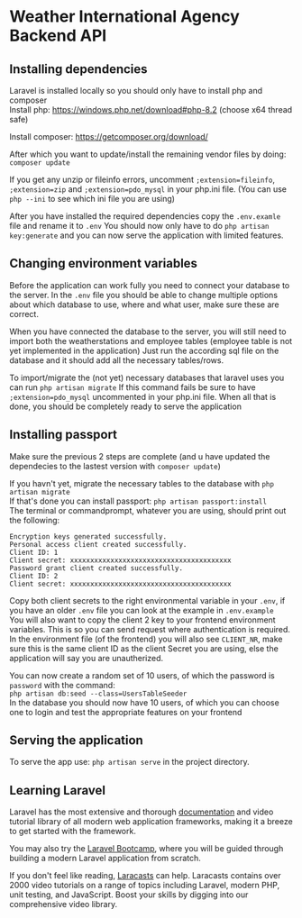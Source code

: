 # Weather International Agency Backend API

## Installing dependencies
Laravel is installed locally so you should only have to install php and composer<br >
Install php: https://windows.php.net/download#php-8.2 (choose x64 thread safe)

Install composer: https://getcomposer.org/download/

After which you want to update/install the remaining vendor files by doing: `composer update`

If you get any unzip or fileinfo errors, uncomment `;extension=fileinfo`, `;extension=zip` and `;extension=pdo_mysql` in your php.ini file. (You can use `php --ini` to see which ini file you are using)

After you have installed the required dependencies copy the `.env.examle` file and rename it to `.env`
You should now only have to do `php artisan key:generate` and you can now serve the application with limited features.

## Changing environment variables
Before the application can work fully you need to connect your database to the server. 
In the `.env` file you should be able to change multiple options about which database to use, where and what user, make sure these are correct.

When you have connected the database to the server, you will still need to import both the weatherstations and employee tables (employee table is not yet implemented in the application)
Just run the according sql file on the database and it should add all the necessary tables/rows.

To import/migrate the (not yet) necessary databases that laravel uses you can run `php artisan migrate` 
If this command fails be sure to have `;extension=pdo_mysql` uncommented in your php.ini file.
When all that is done, you should be completely ready to serve the application

## Installing passport
Make sure the previous 2 steps are complete (and u have updated the dependecies to the lastest version with `composer update`)

If you havn't yet, migrate the necessary tables to the database with `php artisan migrate` </br>
If that's done you can install passport: `php artisan passport:install` </br>
The terminal or commandprompt, whatever you are using, should print out the following:
```
Encryption keys generated successfully.
Personal access client created successfully.
Client ID: 1
Client secret: xxxxxxxxxxxxxxxxxxxxxxxxxxxxxxxxxxxxxxxx
Password grant client created successfully.
Client ID: 2
Client secret: xxxxxxxxxxxxxxxxxxxxxxxxxxxxxxxxxxxxxxxx
```
Copy both client secrets to the right environmental variable in your `.env`, if you have an older `.env` file you can look at the example in `.env.example` </br>
You will also want to copy the client 2 key to your frontend environment variables. This is so you can send request where authentication is required. </br>
In the environment file (of the frontend) you will also see `CLIENT_NR`, make sure this is the same client ID as the client Secret you are using, else the application will say you are unautherized.

You can now create a random set of 10 users, of which the password is `password` with the command: </br> `php artisan db:seed --class=UsersTableSeeder` </br>
In the database you should now have 10 users, of which you can choose one to login and test the appropriate features on your frontend

## Serving the application
To serve the app use: `php artisan serve` in the project directory.

## Learning Laravel

Laravel has the most extensive and thorough [documentation](https://laravel.com/docs) and video tutorial library of all modern web application frameworks, making it a breeze to get started with the framework.

You may also try the [Laravel Bootcamp](https://bootcamp.laravel.com), where you will be guided through building a modern Laravel application from scratch.

If you don't feel like reading, [Laracasts](https://laracasts.com) can help. Laracasts contains over 2000 video tutorials on a range of topics including Laravel, modern PHP, unit testing, and JavaScript. Boost your skills by digging into our comprehensive video library.
